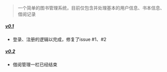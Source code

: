 >一个简单的图书管理系统，目前仅包含并处理基本的用户信息、书本信息、借阅记录
##### [v0.1](https://github.com/Ycourage/libraryMS/tree/2e158aab7b5d89f451c908e7f068403cb204f605)
* 登录、注册的逻辑以完成，修复了issue #1、#2

##### [v0.2](https://github.com/Ycourage/libraryMS/tree/52064d83cb1b8d7216c38b8063d692baea221baf)
* 借阅管理一栏已经结束
